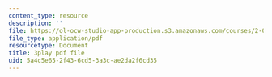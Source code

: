 ```yaml
---
content_type: resource
description: ''
file: https://ol-ocw-studio-app-production.s3.amazonaws.com/courses/2-003sc-engineering-dynamics-fall-2011/5a4c5e652f436cd53a3cae2da2f6cd35_p9DHjoLS3GA.pdf
file_type: application/pdf
resourcetype: Document
title: 3play pdf file
uid: 5a4c5e65-2f43-6cd5-3a3c-ae2da2f6cd35
---
```


